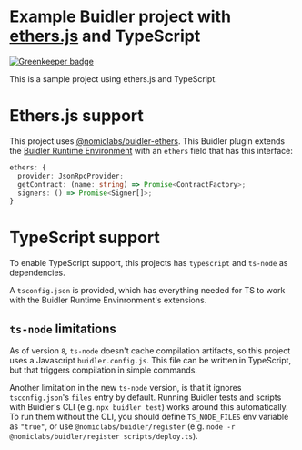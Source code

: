 # Example Buidler project with [ethers.js](https://github.com/ethers-io/ethers.js) and TypeScript

[![Greenkeeper badge](https://badges.greenkeeper.io/alcuadrado/example-buidler-ethers.svg)](https://greenkeeper.io/)

This is a sample project using ethers.js and TypeScript.

# Ethers.js support

This project uses [@nomiclabs/buidler-ethers](https://www.npmjs.com/package/@nomiclabs/buidler-ethers). 
This Buidler plugin extends the [Buidler Runtime Environment](https://buidler.dev/documentation/#buidler-runtime-environment-bre) 
with an `ethers` field that has this interface:

```ts
ethers: {
  provider: JsonRpcProvider;
  getContract: (name: string) => Promise<ContractFactory>;
  signers: () => Promise<Signer[]>;
}
```

# TypeScript support

To enable TypeScript support, this projects has `typescript` and `ts-node` as 
dependencies.

A `tsconfig.json` is provided, which has everything needed for TS to work with 
the Buidler Runtime Envinronment's extensions.

## `ts-node` limitations

As of version `8`, `ts-node` doesn't cache compilation artifacts, so this 
project uses a Javascript `buidler.config.js`. This file can be written in
TypeScript, but that triggers compilation in simple commands.

Another limitation in the new `ts-node` version, is that it ignores 
`tsconfig.json`'s `files` entry by default. Running Buidler tests and scripts
with Buidler's CLI (e.g. `npx buidler test`) works around this automatically.
To run them without the CLI, you should define `TS_NODE_FILES` env variable as 
`"true"`, or use `@nomiclabs/buidler/register` (e.g. 
`node -r @nomiclabs/buidler/register scripts/deploy.ts`).